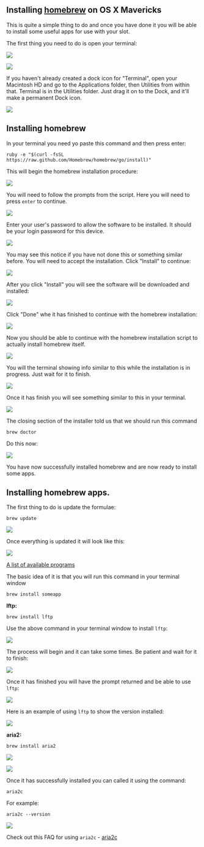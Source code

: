 
Installing [homebrew](http://brew.sh/) on OS X Mavericks
---

This is quite a simple thing to do and once you have done it you will be able to install some useful apps for use with your slot.

The first thing you need to do is open your terminal:

![](https://raw.github.com/feralhosting/feralfilehosting/master/Feral%20Wiki/0%20Generic/macterminal1.png)

![](https://raw.github.com/feralhosting/feralfilehosting/master/Feral%20Wiki/0%20Generic/macterminal2.png)

If you haven't already created a dock icon for "Terminal", open your Macintosh HD and go to the Applications folder, then Utilities from within that. Terminal is in the Utilities folder. Just drag it on to the Dock, and it'll make a permanent Dock icon.

![](https://raw.github.com/feralhosting/feralfilehosting/master/Feral%20Wiki/0%20Generic/terminalicon.png)

Installing homebrew
---

In your terminal you need yo paste this command and then press enter:

~~~
ruby -e "$(curl -fsSL https://raw.github.com/Homebrew/homebrew/go/install)"
~~~

This will begin the homebrew installation procedure:

![](https://raw.github.com/feralhosting/feralfilehosting/master/Feral%20Wiki/Other%20software/OSX%20-%20Homebrew/homebrew1.png)

You will need to follow the prompts from the script. Here you will need to press `enter` to continue.

![](https://raw.github.com/feralhosting/feralfilehosting/master/Feral%20Wiki/Other%20software/OSX%20-%20Homebrew/homebrew2.png)

Enter your user's password to allow the software to be installed. It should be your login password for this device.

![](https://raw.github.com/feralhosting/feralfilehosting/master/Feral%20Wiki/Other%20software/OSX%20-%20Homebrew/homebrew3.png)

You may see this notice if you have not done this or something similar before. You will need to accept the installation. Click "Install" to continue:

![](https://raw.github.com/feralhosting/feralfilehosting/master/Feral%20Wiki/Other%20software/OSX%20-%20Homebrew/homebrew4.png)

After you click "Install" you will see the software will be downloaded and installed:

![](https://raw.github.com/feralhosting/feralfilehosting/master/Feral%20Wiki/Other%20software/OSX%20-%20Homebrew/homebrew5.png)

Click "Done" whe it has finished to continue with the homebrew installation:

![](https://raw.github.com/feralhosting/feralfilehosting/master/Feral%20Wiki/Other%20software/OSX%20-%20Homebrew/homebrew6.png)

Now you should be able to continue with the homebrew installation script to actually install homebrew itself.

![](https://raw.github.com/feralhosting/feralfilehosting/master/Feral%20Wiki/Other%20software/OSX%20-%20Homebrew/homebrew7.png)

You will the terminal showing info similar to this while the installation is in progress. Just wait for it to finish.

![](https://raw.github.com/feralhosting/feralfilehosting/master/Feral%20Wiki/Other%20software/OSX%20-%20Homebrew/homebrew8.png)

Once it has finish you will see something similar to this in your terminal.

![](https://raw.github.com/feralhosting/feralfilehosting/master/Feral%20Wiki/Other%20software/OSX%20-%20Homebrew/homebrew9.png)

The closing section of the installer told us that we should run this command

~~~
brew doctor
~~~

Do this now:

![](https://raw.github.com/feralhosting/feralfilehosting/master/Feral%20Wiki/Other%20software/OSX%20-%20Homebrew/homebrew10.png)

You have now successfully installed homebrew and are now ready to install some apps.

Installing homebrew apps.
---

The first thing to do is update the formulae:

~~~
brew update
~~~

![](https://raw.github.com/feralhosting/feralfilehosting/master/Feral%20Wiki/Other%20software/OSX%20-%20Homebrew/homebrewupdate1.png)

Once everything is updated it will look like this:

![](https://raw.github.com/feralhosting/feralfilehosting/master/Feral%20Wiki/Other%20software/OSX%20-%20Homebrew/homebrewupdate2.png)

[A list of available programs](https://github.com/mxcl/homebrew/tree/master/Library/Formula)

The basic idea of it is that you will run this command in your terminal window

~~~
brew install someapp
~~~

**lftp:**

~~~
brew install lftp
~~~

Use the above command in your terminal window to install `lftp`:

![](https://raw.github.com/feralhosting/feralfilehosting/master/Feral%20Wiki/Other%20software/OSX%20-%20Homebrew/homebrewlftp1.png)

The process will begin and it can take some times. Be patient and wait for it to finish:

![](https://raw.github.com/feralhosting/feralfilehosting/master/Feral%20Wiki/Other%20software/OSX%20-%20Homebrew/homebrewlftp2.png)

Once it has finished you will have the prompt returned and be able to use `lftp`:

![](https://raw.github.com/feralhosting/feralfilehosting/master/Feral%20Wiki/Other%20software/OSX%20-%20Homebrew/homebrewlftp3.png)

Here is an example of using `lftp` to show the version installed:

![](https://raw.github.com/feralhosting/feralfilehosting/master/Feral%20Wiki/Other%20software/OSX%20-%20Homebrew/homebrewlftp4.png)

**aria2:**

~~~
brew install aria2
~~~

![](https://raw.github.com/feralhosting/feralfilehosting/master/Feral%20Wiki/Other%20software/OSX%20-%20Homebrew/homebrewaria21.png)

![](https://raw.github.com/feralhosting/feralfilehosting/master/Feral%20Wiki/Other%20software/OSX%20-%20Homebrew/homebrewaria22.png)

Once it has successfully installed you can called it using the command:

~~~
aria2c
~~~

For example:

~~~
aria2c --version
~~~

![](https://raw.github.com/feralhosting/feralfilehosting/master/Feral%20Wiki/Other%20software/OSX%20-%20Homebrew/homebrewaria23.png)

Check out this FAQ for using `aria2c` - [aria2c](https://www.feralhosting.com/faq/view?question=236)



